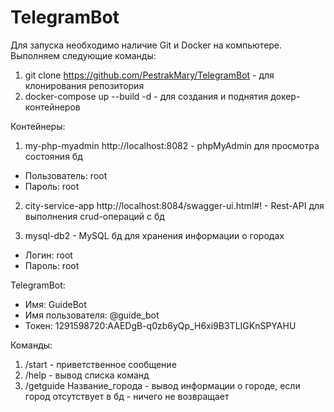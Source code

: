 # TelegramBot

Для запуска необходимо наличие Git и Docker на компьютере.
Выполняем следующие команды:
1. git clone https://github.com/PestrakMary/TelegramBot - для клонирования репозитория
2. docker-compose up --build -d - для создания и поднятия докер-контейнеров

Контейнеры: 

1. my-php-myadmin
http://localhost:8082 - phpMyAdmin для просмотра состояния бд 
* Пользователь: root
* Пароль: root

2. city-service-app
http://localhost:8084/swagger-ui.html#! - Rest-API для выполнения crud-операций с бд

3. mysql-db2 - MySQL бд для хранения информации о городах
* Логин: root
* Пароль: root

TelegramBot: 
* Имя: GuideBot
* Имя пользователя: @guide_bot
* Токен: 1291598720:AAEDgB-q0zb6yQp_H6xi9B3TLIGKnSPYAHU

Команды:
1. /start                          - приветственное сообщение
2. /help                           - вывод списка команд
3. /getguide Название_города       - вывод информации о городе, если город отсутствует в бд - ничего не возвращает

